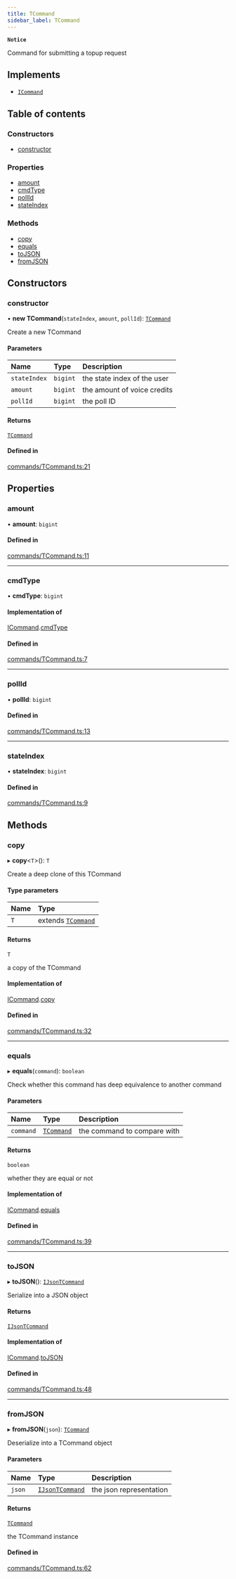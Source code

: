 ```yaml
---
title: TCommand
sidebar_label: TCommand
---
```


**`Notice`**

Command for submitting a topup request

## Implements

- [`ICommand`](../interfaces/ICommand.md)

## Table of contents

### Constructors

- [constructor](TCommand.md#constructor)

### Properties

- [amount](TCommand.md#amount)
- [cmdType](TCommand.md#cmdtype)
- [pollId](TCommand.md#pollid)
- [stateIndex](TCommand.md#stateindex)

### Methods

- [copy](TCommand.md#copy)
- [equals](TCommand.md#equals)
- [toJSON](TCommand.md#tojson)
- [fromJSON](TCommand.md#fromjson)

## Constructors

### constructor

• **new TCommand**(`stateIndex`, `amount`, `pollId`): [`TCommand`](TCommand.md)

Create a new TCommand

#### Parameters

| Name         | Type     | Description                 |
| :----------- | :------- | :-------------------------- |
| `stateIndex` | `bigint` | the state index of the user |
| `amount`     | `bigint` | the amount of voice credits |
| `pollId`     | `bigint` | the poll ID                 |

#### Returns

[`TCommand`](TCommand.md)

#### Defined in

[commands/TCommand.ts:21](https://github.com/privacy-scaling-explorations/maci/blob/6a905de08/domainobjs/ts/commands/TCommand.ts#L21)

## Properties

### amount

• **amount**: `bigint`

#### Defined in

[commands/TCommand.ts:11](https://github.com/privacy-scaling-explorations/maci/blob/6a905de08/domainobjs/ts/commands/TCommand.ts#L11)

---

### cmdType

• **cmdType**: `bigint`

#### Implementation of

[ICommand](../interfaces/ICommand.md).[cmdType](../interfaces/ICommand.md#cmdtype)

#### Defined in

[commands/TCommand.ts:7](https://github.com/privacy-scaling-explorations/maci/blob/6a905de08/domainobjs/ts/commands/TCommand.ts#L7)

---

### pollId

• **pollId**: `bigint`

#### Defined in

[commands/TCommand.ts:13](https://github.com/privacy-scaling-explorations/maci/blob/6a905de08/domainobjs/ts/commands/TCommand.ts#L13)

---

### stateIndex

• **stateIndex**: `bigint`

#### Defined in

[commands/TCommand.ts:9](https://github.com/privacy-scaling-explorations/maci/blob/6a905de08/domainobjs/ts/commands/TCommand.ts#L9)

## Methods

### copy

▸ **copy**\<`T`\>(): `T`

Create a deep clone of this TCommand

#### Type parameters

| Name | Type                              |
| :--- | :-------------------------------- |
| `T`  | extends [`TCommand`](TCommand.md) |

#### Returns

`T`

a copy of the TCommand

#### Implementation of

[ICommand](../interfaces/ICommand.md).[copy](../interfaces/ICommand.md#copy)

#### Defined in

[commands/TCommand.ts:32](https://github.com/privacy-scaling-explorations/maci/blob/6a905de08/domainobjs/ts/commands/TCommand.ts#L32)

---

### equals

▸ **equals**(`command`): `boolean`

Check whether this command has deep equivalence to another command

#### Parameters

| Name      | Type                      | Description                 |
| :-------- | :------------------------ | :-------------------------- |
| `command` | [`TCommand`](TCommand.md) | the command to compare with |

#### Returns

`boolean`

whether they are equal or not

#### Implementation of

[ICommand](../interfaces/ICommand.md).[equals](../interfaces/ICommand.md#equals)

#### Defined in

[commands/TCommand.ts:39](https://github.com/privacy-scaling-explorations/maci/blob/6a905de08/domainobjs/ts/commands/TCommand.ts#L39)

---

### toJSON

▸ **toJSON**(): [`IJsonTCommand`](../interfaces/IJsonTCommand.md)

Serialize into a JSON object

#### Returns

[`IJsonTCommand`](../interfaces/IJsonTCommand.md)

#### Implementation of

[ICommand](../interfaces/ICommand.md).[toJSON](../interfaces/ICommand.md#tojson)

#### Defined in

[commands/TCommand.ts:48](https://github.com/privacy-scaling-explorations/maci/blob/6a905de08/domainobjs/ts/commands/TCommand.ts#L48)

---

### fromJSON

▸ **fromJSON**(`json`): [`TCommand`](TCommand.md)

Deserialize into a TCommand object

#### Parameters

| Name   | Type                                              | Description             |
| :----- | :------------------------------------------------ | :---------------------- |
| `json` | [`IJsonTCommand`](../interfaces/IJsonTCommand.md) | the json representation |

#### Returns

[`TCommand`](TCommand.md)

the TCommand instance

#### Defined in

[commands/TCommand.ts:62](https://github.com/privacy-scaling-explorations/maci/blob/6a905de08/domainobjs/ts/commands/TCommand.ts#L62)

